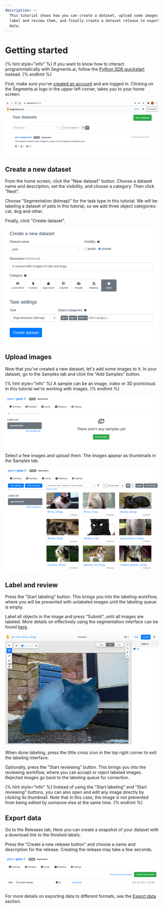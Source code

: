 ```yaml
---
description: >-
  This tutorial shows how you can create a dataset, upload some images in it,
  label and review them, and finally create a dataset release to export your
  data.
---
```


# Getting started

{% hint style="info" %}
If you want to know how to interact programmatically with Segments.ai, follow the [Python SDK quickstart](python-sdk-quickstart.md) instead.
{% endhint %}

First, make sure you've [created an account](https://segments.ai/join) and are logged in. Clicking on the Segments.ai logo in the upper left corner, takes you to your home screen:

![On the home screen you see a list of all your own datasets, and the datasets of others in which you're a collaborator.](<../.gitbook/assets/image (25) (1).png>)

## Create a new dataset

From the home screen, click the "New dataset" button. Choose a dataset name and description, set the visibility, and choose a category. Then click "Next".

Choose "Segmentation (bitmap)" for the task type in this tutorial. We will be labeling a dataset of pets in this tutorial, so we add three object categories: cat, dog and other.&#x20;

Finally, click "Create dataset".

![](<../.gitbook/assets/image (14).png>)

## Upload images

Now that you've created a new dataset, let's add some images to it. In your dataset, go to the Samples tab and click the "Add Samples" button.

{% hint style="info" %}
A sample can be an image, video or 3D pointcloud. In this tutorial we're working with images.
{% endhint %}

![](<../.gitbook/assets/image (24) (1) (1).png>)

Select a few images and upload them. The images appear as thumbnails in the Samples tab.

![](<../.gitbook/assets/image (18).png>)

## Label and review

Press the "Start labeling" button. This brings you into the labeling workflow, where you will be presented with unlabeled images until the labeling queue is empty.&#x20;

Label all objects in the image and press "Submit", until all images are labeled. More details on effectively using the segmentation interface can be found [here](../guides/use-the-labeling-interfaces/image-segmentation-interface.md).

![](<../.gitbook/assets/image (7).png>)

When done labeling, press the little cross icon in the top right corner to exit the labeling interface.

Optionally, press the "Start reviewing" button. This brings you into the reviewing workflow, where you can accept or reject labeled images. Rejected images go back to the labeling queue for correction.

{% hint style="info" %}
Instead of using the "Start labeling" and "Start reviewing" buttons, you can also open and edit any image directly by clicking its thumbnail. Note that in this case, the image is not prevented from being edited by someone else at the same time.
{% endhint %}

## Export data

Go to the Releases tab. Here you can create a snapshot of your dataset with a download link to the finished labels.

Press the "Create a new release button" and choose a name and description for the release. Creating the release may take a few seconds.

![](<../.gitbook/assets/image (15).png>)

For more details on exporting data to different formats, see the [Export data](../export.md) section.
